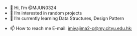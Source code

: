 - 👋 Hi, I’m @MJUN0324
- 👀 I’m interested in random projects
- 🌱 I’m currently learning Data Structures, Design Pattern
<!--- - 💞️ I’m looking to collaborate on Youtube --->
- 📫 How to reach me E-mail: jmiyajima2-c@my.cityu.edu.hk;

<!---
MJUN0324/MJUN0324 is a ✨ special ✨ repository because its `README.md` (this file) appears on your GitHub profile.
You can click the Preview link to take a look at your changes.
--->
